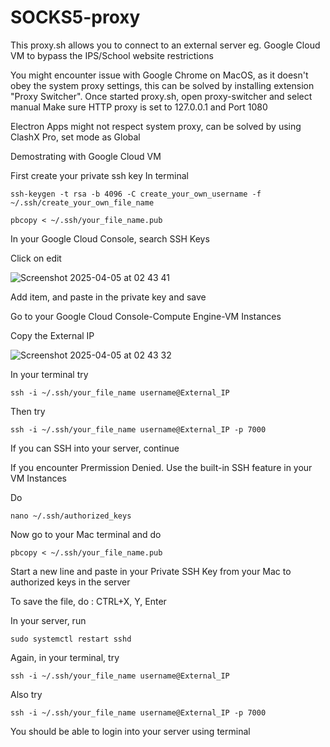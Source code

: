 # SOCKS5-proxy
This proxy.sh allows you to connect to an external server eg. Google Cloud VM to bypass the IPS/School website restrictions

You might encounter issue with Google Chrome on MacOS, as it doesn't obey the system proxy settings, this can be solved by installing extension "Proxy Switcher".
Once started proxy.sh, open proxy-switcher and select manual
Make sure HTTP proxy is set to 127.0.0.1 and Port 1080

Electron Apps might not respect system proxy, can be solved by using ClashX Pro, set mode as Global

Demostrating with Google Cloud VM

First create your private ssh key
In terminal

`ssh-keygen -t rsa -b 4096 -C create_your_own_username -f ~/.ssh/create_your_own_file_name`

`pbcopy < ~/.ssh/your_file_name.pub`

In your Google Cloud Console, search SSH Keys

Click on edit

![Screenshot 2025-04-05 at 02 43 41](https://github.com/user-attachments/assets/c2341f82-873d-4f28-9080-b9752536e6e2)


Add item, and paste in the private key and save

Go to your Google Cloud Console-Compute Engine-VM Instances

Copy the External IP

![Screenshot 2025-04-05 at 02 43 32](https://github.com/user-attachments/assets/c922cbc9-17ad-4d6b-8cb0-cd0c19f73e5a)

In your terminal try

`ssh -i ~/.ssh/your_file_name username@External_IP`

Then try 

`ssh -i ~/.ssh/your_file_name username@External_IP -p 7000`

If you can SSH into your server, continue

If you encounter Prermission Denied. Use the built-in SSH feature in your VM Instances

Do

`nano ~/.ssh/authorized_keys`

Now go to your Mac terminal and do 

`pbcopy < ~/.ssh/your_file_name.pub`

Start a new line and paste in your Private SSH Key from your Mac to authorized keys in the server

To save the file, do : CTRL+X, Y, Enter

In your server, run

`sudo systemctl restart sshd`

Again, in your terminal, try

`ssh -i ~/.ssh/your_file_name username@External_IP`

Also try

`ssh -i ~/.ssh/your_file_name username@External_IP -p 7000`

You should be able to login into your server using terminal
